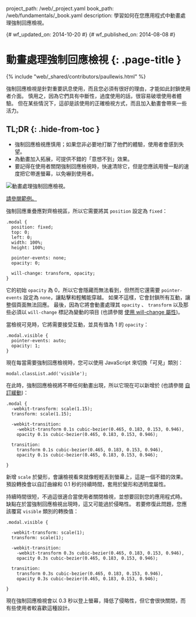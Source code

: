 project_path: /web/_project.yaml
book_path: /web/fundamentals/_book.yaml
description: 學習如何在您應用程式中動畫處理強制回應檢視。

{# wf_updated_on: 2014-10-20 #}
{# wf_published_on: 2014-08-08 #}

# 動畫處理強制回應檢視 {: .page-title }

{% include "web/_shared/contributors/paullewis.html" %}


強制回應檢視是針對重要訊息使用，而且您必須有很好的理由，才能如此封鎖使用者介面。 慎用之，因為它們具有中斷性，過度使用的話，很容易破壞使用者體驗。 但在某些情況下，這卻是該使用的正確檢視方式，而且加入動畫會帶來一些活力。

## TL;DR {: .hide-from-toc }
- 強制回應檢視應慎用；如果您非必要地打斷了他們的體驗，使用者會感到失望。
- 為動畫加入拓展，可提供不錯的「意想不到」效果。
- 要記得在使用者關閉強制回應檢視時，快速清除它，但是您應該用慢一點的速度把它帶進螢幕，以免嚇到使用者。


<img src="imgs/gifs/dont-press.gif" alt="動畫處理強制回應檢視。" />

<a href="https://googlesamples.github.io/web-fundamentals/samples/../fundamentals/design-and-ui/animations/modal-view-animation.html">請參閱範例。</a>

強制回應重疊應對齊檢視區，所以它需要將其 `position` 設定為 `fixed`：


    .modal {
      position: fixed;
      top: 0;
      left: 0;
      width: 100%;
      height: 100%;
    
      pointer-events: none;
      opacity: 0;
    
      will-change: transform, opacity;
    }
    

它的初始 `opacity` 為 0，所以它會隱藏而無法看到，但然而它還需要 `pointer-events` 設定為 `none`，讓點擊和輕觸能穿越。 如果不這樣，它會封鎖所有互動，讓整個頁面無法回應。 最後，因為它將會動畫處理其 `opacity` 、 `transform` 以及那些必須以 `will-change` 標記為變動的項目 (也請參閱 [使用 will-change 屬性]({{site.fundamentals}}/look-and-feel/animations/animations-and-performance.html#using-the-will-change-property))。

當檢視可見時，它將需要接受互動，並具有值為 1 的 `opacity`：


    .modal.visible {
      pointer-events: auto;
      opacity: 1;
    }
    

現在每當需要強制回應檢視時，您可以使用 JavaScript 來切換「可見」類別：


    modal.classList.add('visible');
    

在此時，強制回應檢視將不帶任何動畫出現，所以它現在可以新增於
 (也請參閱 [自訂緩動]({{site.fundamentals}}/look-and-feel/animations/custom-easing.html))：


    .modal {
      -webkit-transform: scale(1.15);
      transform: scale(1.15);
    
      -webkit-transition:
        -webkit-transform 0.1s cubic-bezier(0.465, 0.183, 0.153, 0.946),
        opacity 0.1s cubic-bezier(0.465, 0.183, 0.153, 0.946);
    
      transition:
        transform 0.1s cubic-bezier(0.465, 0.183, 0.153, 0.946),
        opacity 0.1s cubic-bezier(0.465, 0.183, 0.153, 0.946);
    
    }
    

新增 `scale` 於變形，會讓檢視看來就像輕輕丟到螢幕上，這是一個不錯的效果。 預設轉換會以自訂曲線和 0.1 秒的持續時間，套用於變形和透明度屬性。

持續時間很短，不過這很適合當使用者關閉檢視，並想要回到您的應用程式時。 缺點在於當強制回應檢視出現時，這又可能過於侵略性。 若要修復此問題，您應該覆寫 `visible` 類別的轉換值：


    .modal.visible {
    
      -webkit-transform: scale(1);
      transform: scale(1);
    
      -webkit-transition:
        -webkit-transform 0.3s cubic-bezier(0.465, 0.183, 0.153, 0.946),
        opacity 0.3s cubic-bezier(0.465, 0.183, 0.153, 0.946);
    
      transition:
        transform 0.3s cubic-bezier(0.465, 0.183, 0.153, 0.946),
        opacity 0.3s cubic-bezier(0.465, 0.183, 0.153, 0.946);
    
    }
    

現在強制回應檢視會以 0.3 秒以登上螢幕，降低了侵略性，但它會很快關閉，而有些使用者較喜歡這種設計。



